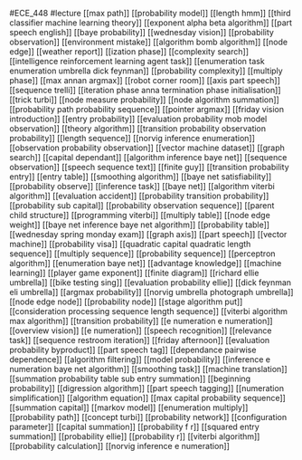 #ECE_448
#lecture
[[max path]]
[[probability model]]
[[length hmm]]
[[third classifier machine learning theory]]
[[exponent alpha beta algorithm]]
[[part speech english]]
[[baye probability]]
[[wednesday vision]]
[[probability observation]]
[[environment mistake]]
[[algorithm bomb algorithm]]
[[node edge]]
[[weather report]]
[[ization phase]]
[[complexity search]]
[[intelligence reinforcement learning agent task]]
[[enumeration task enumeration umbrella dick feynman]]
[[probability complexity]]
[[multiply phase]]
[[max annan argmax]]
[[robot corner room]]
[[axis part speech]]
[[sequence trelli]]
[[iteration phase anna termination phase initialisation]]
[[trick turbi]]
[[node measure probability]]
[[node algorithm summation]]
[[probability path probability sequence]]
[[pointer argmax]]
[[friday vision introduction]]
[[entry probability]]
[[evaluation probability mob model observation]]
[[theory algorithm]]
[[transition probability observation probability]]
[[length sequence]]
[[norvig inference enumeration]]
[[observation probability observation]]
[[vector machine dataset]]
[[graph search]]
[[capital dependant]]
[[algorithm inference baye net]]
[[sequence observation]]
[[speech sequence text]]
[[finite guy]]
[[transition probability entry]]
[[entry table]]
[[smoothing algorithm]]
[[baye net satisfiability]]
[[probability observe]]
[[inference task]]
[[baye net]]
[[algorithm viterbi algorithm]]
[[evaluation accident]]
[[probability transition probability]]
[[probability sub capital]]
[[probability observation sequence]]
[[parent child structure]]
[[programming viterbi]]
[[multiply table]]
[[node edge weight]]
[[baye net inference baye net algorithm]]
[[probability table]]
[[wednesday spring monday exam]]
[[graph axis]]
[[part speech]]
[[vector machine]]
[[probability visa]]
[[quadratic capital quadratic length sequence]]
[[multiply sequence]]
[[probability sequence]]
[[perceptron algorithm]]
[[enumeration baye net]]
[[advantage knowledge]]
[[machine learning]]
[[player game exponent]]
[[finite diagram]]
[[richard ellie umbrella]]
[[bike testing sing]]
[[evaluation probability ellie]]
[[dick feynman eli umbrella]]
[[argmax probability]]
[[norvig umbrella photograph umbrella]]
[[node edge node]]
[[probability node]]
[[stage algorithm put]]
[[consideration processing sequence length sequence]]
[[viterbi algorithm max algorithm]]
[[transition probability]]
[[e numeration e numeration]]
[[overview vision]]
[[e numeration]]
[[speech recognition]]
[[relevance task]]
[[sequence restroom iteration]]
[[friday afternoon]]
[[evaluation probability byproduct]]
[[part speech tag]]
[[dependance pairwise dependence]]
[[algorithm filtering]]
[[model probability]]
[[inference e numeration baye net algorithm]]
[[smoothing task]]
[[machine translation]]
[[summation probability table sub entry summation]]
[[beginning probability]]
[[digression algorithm]]
[[part speech tagging]]
[[numeration simplification]]
[[algorithm equation]]
[[max capital probability sequence]]
[[summation capital]]
[[markov model]]
[[enumeration multiply]]
[[probability path]]
[[concept turbi]]
[[probability network]]
[[configuration parameter]]
[[capital summation]]
[[probability f r]]
[[squared entry summation]]
[[probability ellie]]
[[probability r]]
[[viterbi algorithm]]
[[probability calculation]]
[[norvig inference e numeration]]
